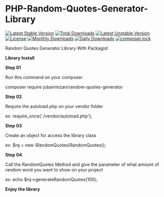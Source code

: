 # PHP-Random-Quotes-Generator-Library
[![Latest Stable Version](https://poser.pugx.org/jubairmizan/random-quotes-generator/v/stable)](https://packagist.org/packages/jubairmizan/random-quotes-generator)
[![Total Downloads](https://poser.pugx.org/jubairmizan/random-quotes-generator/downloads)](https://packagist.org/packages/jubairmizan/random-quotes-generator)
[![Latest Unstable Version](https://poser.pugx.org/jubairmizan/random-quotes-generator/v/unstable)](https://packagist.org/packages/jubairmizan/random-quotes-generator)
[![License](https://poser.pugx.org/jubairmizan/random-quotes-generator/license)](https://packagist.org/packages/jubairmizan/random-quotes-generator)
[![Monthly Downloads](https://poser.pugx.org/jubairmizan/random-quotes-generator/d/monthly)](https://packagist.org/packages/jubairmizan/random-quotes-generator)
[![Daily Downloads](https://poser.pugx.org/jubairmizan/random-quotes-generator/d/daily)](https://packagist.org/packages/jubairmizan/random-quotes-generator)
[![composer.lock](https://poser.pugx.org/jubairmizan/random-quotes-generator/composerlock)](https://packagist.org/packages/jubairmizan/random-quotes-generator)

Random Quotes Generator Library With Packagist

**Library Install**

**Step 01**


Run this command on your composer 

composer require jubairmizan/random-quotes-generator

**Step 02**

Require the autoload.php on your vendor folder

ex: require_once('./vendor/autoload.php');

**Step 03**

Create an object for access the library class

ex: $rq = new \RandomQuotes\RandomQuotes();

**Step 04**

Call the RandomQuotes Method and give the parameter of what amount of random word you want to show on your project 

ex: echo $rq->generateRandomQuotes(100);


**Enjoy the library**
